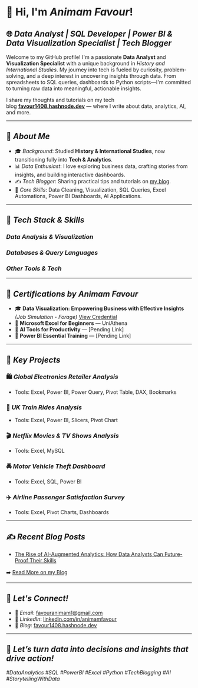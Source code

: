 # 👋 Hi, I'm *Animam Favour*!

## 🌐 *Data Analyst | SQL Developer | Power BI & Data Visualization Specialist | Tech Blogger*

Welcome to my GitHub profile! I'm a passionate **Data Analyst** and **Visualization Specialist** with a unique background in *History and International Studies*. My journey into tech is fueled by curiosity, problem-solving, and a deep interest in uncovering insights through data. From spreadsheets to SQL queries, dashboards to Python scripts—I'm committed to turning raw data into meaningful, actionable insights.

I share my thoughts and tutorials on my tech blog **[favour1408.hashnode.dev](https://favour1408.hashnode.dev/)** — where I write about data, analytics, AI, and more.

---

## 🚀 *About Me*

* 🎓 *Background*: Studied **History & International Studies**, now transitioning fully into **Tech & Analytics**.
* 📊 *Data Enthusiast*: I love exploring business data, crafting stories from insights, and building interactive dashboards.
* ✍️ *Tech Blogger*: Sharing practical tips and tutorials on [my blog](https://favour1408.hashnode.dev/).
* 🎯 *Core Skills*: Data Cleaning, Visualization, SQL Queries, Excel Automations, Power BI Dashboards, AI Applications.

---

## 🔧 *Tech Stack & Skills*

### *Data Analysis & Visualization*

### *Databases & Query Languages*

### *Other Tools & Tech*

---

## 🏅 *Certifications by Animam Favour*

* 🎓 **Data Visualization: Empowering Business with Effective Insights** *(Job Simulation - Forage)*
  [View Credential](https://www.theforage.com/simulations/data-visualisation)
* 📜 **Microsoft Excel for Beginners** — UniAthena
* 📜 **AI Tools for Productivity** — \[Pending Link]
* 📜 **Power BI Essential Training** — \[Pending Link]

---

## 💼 *Key Projects*

### 🛍️ *Global Electronics Retailer Analysis*

* Tools: Excel, Power BI, Power Query, Pivot Table, DAX, Bookmarks

### 🚆 *UK Train Rides Analysis*

* Tools: Excel, Power BI, Slicers, Pivot Chart

### 🎬 *Netflix Movies & TV Shows Analysis*

* Tools: Excel, MySQL

### 🚔 *Motor Vehicle Theft Dashboard*

* Tools: Excel, SQL, Power BI

### ✈️ *Airline Passenger Satisfaction Survey*

* Tools: Excel, Pivot Charts, Dashboards

---

## ✍️ *Recent Blog Posts*

* [The Rise of AI-Augmented Analytics: How Data Analysts Can Future-Proof Their Skills](https://favour1408.hashnode.dev/the-rise-of-ai-augmented-analytics-how-data-analysts-can-future-proof-their-skills)

➡️ [Read More on my Blog](https://favour1408.hashnode.dev/)

---

## 🤝 *Let's Connect!*

* 📧 *Email*: [favouranimam1@gmail.com](mailto:favouranimam1@gmail.com)
* 💼 *LinkedIn*: [linkedin.com/in/animamfavour](https://linkedin.com/in/animamfavour)
* 📝 *Blog*: [favour1408.hashnode.dev](https://favour1408.hashnode.dev/)

---

## 🌟 *Let’s turn data into decisions and insights that drive action!*

*#DataAnalytics #SQL #PowerBI #Excel #Python #TechBlogging #AI #StorytellingWithData*


<!--
**favouranimam/favouranimam** is a ✨ _special_ ✨ repository because its `README.md` (this file) appears on your GitHub profile.

Here are some ideas to get you started:

- 🔭 I’m currently working on ...
- 🌱 I’m currently learning ...
- 👯 I’m looking to collaborate on ...
- 🤔 I’m looking for help with ...
- 💬 Ask me about ...
- 📫 How to reach me: ...
- 😄 Pronouns: ...
- ⚡ Fun fact: ...
-->
